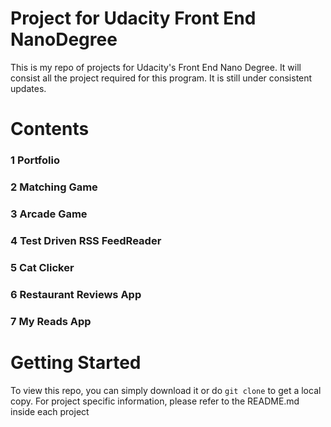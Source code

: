 # Project for Udacity Front End NanoDegree
This is my repo of projects for Udacity's Front End Nano Degree. It will consist all the project required for this program. It is still under consistent updates.

# Contents
### 1 Portfolio
### 2 Matching Game
### 3 Arcade Game
### 4 Test Driven RSS FeedReader
### 5 Cat Clicker
### 6 Restaurant Reviews App
### 7 My Reads App

# Getting Started
To view this repo, you can simply download it or do ` git clone ` to get a local copy. For project specific information, please refer to the README.md inside each project
